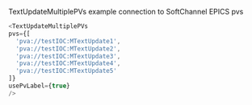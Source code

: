 TextUpdateMultiplePVs example connection to  SoftChannel EPICS  pvs
```js
<TextUpdateMultiplePVs  
pvs={[
  'pva://testIOC:MTextUpdate1',
  'pva://testIOC:MTextUpdate2',
  'pva://testIOC:MTextUpdate3',
  'pva://testIOC:MTextUpdate4',
  'pva://testIOC:MTextUpdate5'
]}
usePvLabel={true}
/>
```

